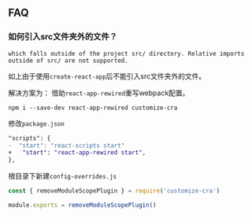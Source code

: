 ## FAQ

### 如何引入src文件夹外的文件？

```shell
which falls outside of the project src/ directory. Relative imports outside of src/ are not supported.
```
如上由于使用`create-react-app`后不能引入src文件夹外的文件。

解决方案为：
借助`react-app-rewired`重写webpack配置。
```shell
npm i --save-dev react-app-rewired customize-cra
```
修改`package.json`
```diff
"scripts": {
-  "start": "react-scripts start"
+   "start": "react-app-rewired start",
},
```
根目录下新建`config-overrides.js`
```js
const { removeModuleScopePlugin } = require('customize-cra')

module.exports = removeModuleScopePlugin()
```
